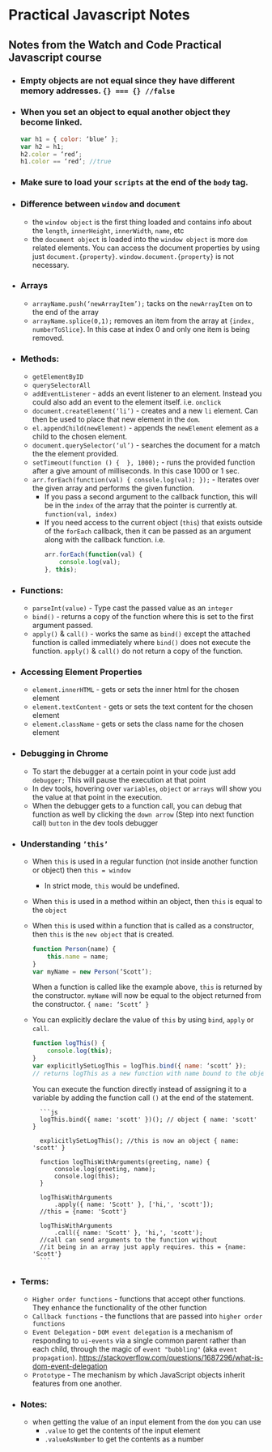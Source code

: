 # Practical Javascript Notes

## Notes from the Watch and Code Practical Javascript course

* ### Empty objects are not equal since they have different memory addresses. `{} === {} //false`
* ### When you set an object to equal another object they become linked.
    ```js
    var h1 = { color: ‘blue’ };
    var h2 = h1;
    h2.color = ‘red’; 
    h1.color == ‘red’; //true
    ```
* ### Make sure to load your `scripts` at the end of the `body` tag.
* ### Difference between `window` and `document`
    * the `window object` is the first thing loaded and contains info about the `length`, `innerHeight`, `innerWidth`, `name`, etc
    * the `document object` is loaded into the `window object` is more `dom` related elements. You can access the document properties by using just `document.{property}`. `window.document.{property}` is not necessary.
* ### Arrays
    * `arrayName.push(‘newArrayItem’);` tacks on the `newArrayItem` on to the end of the array
    * `arrayName.splice(0,1);` removes an item from the array at `{index, numberToSlice}`. In this case at index 0 and only one item is being removed.
* ### Methods:
    * `getElementByID`
    * `querySelectorAll`
    * `addEventListener` - adds an event listener to an element. Instead you could also add an event to the element itself. i.e. `onclick`
    * `document.createElement(‘li’)` - creates and a new `li` element. Can then be used to place that new element in the `dom`.
    * `el.appendChild(newElement)` - appends the `newElement` element as a child to the chosen element.
    * `document.querySelector(‘ul’)` - searches the document for a match the the element provided.
    * `setTimeout(function () {  }, 1000);` - runs the provided function after a give amount of milliseconds. In this case 1000 or 1 sec.
    * `arr.forEach(function(val) { console.log(val); });` - Iterates over the given array and performs the given function.
        * If you pass a second argument to the callback function, this will be in the `index` of the array that the pointer is currently at. `function(val, index)`
        * If you need access to the current object (`this`) that exists outside of the `forEach` callback, then it can be passed as an argument along with the callback function. i.e. 
            ```js
            arr.forEach(function(val) { 
                console.log(val);
            }, this);
            ```
* ### Functions:
    * `parseInt(value)` - Type cast the passed value as an `integer`
    * `bind()` - returns a copy of the function where this is set to the first argument passed.
    * `apply()` & `call()` - works the same as `bind()` except the attached function is called immediately where `bind()` does not execute the function. `apply()` & `call()` do not return a copy of the function.
* ### Accessing Element Properties
    * `element.innerHTML` - gets or sets the inner html for the chosen element
    * `element.textContent` - gets or sets the text content for the chosen element
    * `element.className` - gets or sets the class name for the chosen element
* ### Debugging in Chrome
    * To start the debugger at a certain point in your code just add `debugger;` This will pause the execution at that point
    * In dev tools, hovering over `variables`, `object` or `arrays` will show you the value at that point in the execution.
    * When the debugger gets to a function call, you can debug that function as well by clicking the `down arrow` (Step into next function call) `button` in the dev tools debugger
* ### Understanding `’this’`
    * When `this` is used in a regular function (not inside another function or object) then `this = window`
        * In strict mode, `this` would be undefined.
    * When `this` is used in a method within an object, then `this` is equal to the `object`
    * When `this` is used within a function that is called as a constructor, then `this` is the `new object` that is created.
        ```js
        function Person(name) { 
            this.name = name; 
        }
        var myName = new Person(‘Scott’);
        ```
        When a function is called like the example above, `this` is returned by the constructor. `myName` will now be equal to the object returned from the constructor. `{ name: ‘Scott’ }` 
    * You can explicitly declare the value of `this` by using `bind`, `apply` or `call`.
        ```js
        function logThis() { 
            console.log(this); 
        }
        var explicitlySetLogThis = logThis.bind({ name: ‘scott’ }); 
        // returns logThis as a new function with name bound to the object
        ```
        You can execute the function directly instead of assigning it to a variable by adding the function call `()` at the end of the statement.
        
            ```js
            logThis.bind({ name: 'scott' })(); // object { name: 'scott' }

            explicitlySetLogThis(); //this is now an object { name: 'scott' }

            function logThisWithArguments(greeting, name) { 
                console.log(greeting, name); 
                console.log(this); 
            }

            logThisWithArguments
                .apply({ name: 'Scott' }, ['hi,', 'scott']); 
            //this = {name: 'Scott'}

            logThisWithArguments
                .call({ name: 'Scott' }, 'hi,', 'scott'); 
            //call can send arguments to the function without 
            //it being in an array just apply requires. this = {name: 'Scott'}
            ```
        
* ### Terms:
    * `Higher order functions` - functions that accept other functions. They enhance the functionality of the other function
    * `Callback functions` - the functions that are passed into `higher order functions`
    * `Event Delegation` - `DOM event delegation` is a mechanism of responding to `ui-events` via a single common parent rather than each child, through the magic of `event "bubbling"` (aka `event propagation`). <https://stackoverflow.com/questions/1687296/what-is-dom-event-delegation>
    * `Prototype` - The mechanism by which JavaScript objects inherit features from one another.
* ### Notes:
    * when getting the value of an input element from the `dom` you can use
        * `.value` to get the contents of the input element
        * `.valueAsNumber` to get the contents as a number
